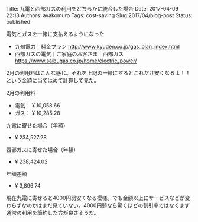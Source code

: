 Title: 九電と西部ガスの利用をどちらかに統合した場合
Date: 2017-04-09 22:13
Authors: ayakomuro
Tags:  cost-saving
Slug:2017/04/blog-post
Status: published

電気とガスを一緒に支払えるようになった


-   九州電力　料金プラン <http://www.kyuden.co.jp/gas_plan_index.html>
-   西部ガスの電気｜ご家庭のお客さま｜西部ガス
    <https://www.saibugas.co.jp/home/electric_power/>



2月の利用料はこんな感じ。それを上記の一緒にするとこれだけ安くなるよ！！という金額に当てはめて計算して見た。





2月の利用料

-   電気： ¥ 10,058.66
-   ガス： ¥ 10,285.28

九電に寄せた場合（年額）

-   ¥ 234,527.28 

西部ガスに寄せた場合（年額）

-   ¥ 238,424.02

年額差額

-   ¥ 3,896.74



現在九電に寄せると4000円弱安くなる模様。でも金額以上にサービスなどが変わらずなのかはまだ見ていない。4000円弱なら驚くほどの割引率ではなくまず通常の利用を節約した方が良さそうだ。
